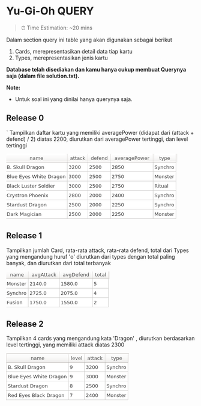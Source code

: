 # Yu-Gi-Oh QUERY

> ⏰ Time Estimation: ~20 mins

Dalam section query ini table yang akan digunakan sebagai berikut
  1. Cards, merepresentasikan detail data tiap kartu
  2. Types, merepresentasikan jenis kartu

**Database telah disediakan dan kamu hanya cukup membuat Querynya saja (dalam file solution.txt).**

**Note:**

- Untuk soal ini yang dinilai hanya querynya saja.

## Release 0
`
Tampilkan daftar kartu yang memiliki averagePower (didapat dari (attack + defend) / 2) diatas 2200, diurutkan dari averagePower tertinggi, dan level tertinggi


![Release0](R0.png)

## Release 1

Tampilkan jumlah Card, rata-rata  attack, rata-rata defend, total dari Types yang mengandung huruf 'o' 
diurutkan dari types dengan total paling banyak, dan diurutkan dari total terbanyak

![Release1](R1.png)
 
## Release 2
Tampilkan 4 cards yang mengandung kata 'Dragon' , diurutkan berdasarkan level tertinggi,
yang memiliki attack diatas 2300 

![Release2](R2.png)